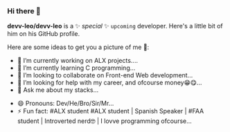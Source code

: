 ### Hi there 👋

**devv-leo/devv-leo** is a ✨ _special_ ✨ `upcoming` developer. Here's a little bit of him on his GitHub profile.

Here are some ideas to get you a picture of me 💃:

- 🔭 I’m currently working on ALX projects....
- 🌱 I’m currently learning C programming...
- 👯 I’m looking to collaborate on Front-end Web development...
- 🤔 I’m looking for help with my career, and ofcourse money😁😋...
- 💬 Ask me about my stacks...
<!-- - 📫 How to reach me: https://twitter.com/dev_leoo https://instagram.com/dev_looo -->
- 😄 Pronouns: Dev/He/Bro/Sir/Mr...
- ⚡ Fun fact: #ALX student #ALX student | Spanish Speaker | #FAA student | Introverted nerd🤓 | I lovve programming ofcourse...
